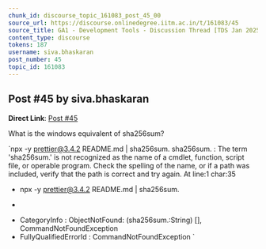 ```yaml
---
chunk_id: discourse_topic_161083_post_45_00
source_url: https://discourse.onlinedegree.iitm.ac.in/t/161083/45
source_title: GA1 - Development Tools - Discussion Thread [TDS Jan 2025]
content_type: discourse
tokens: 187
username: siva.bhaskaran
post_number: 45
topic_id: 161083
---
```


## Post #45 by siva.bhaskaran

**Direct Link**: [Post #45](https://discourse.onlinedegree.iitm.ac.in/t/161083/45)

What is the windows equivalent of sha256sum?

`npx -y prettier@3.4.2 README.md | sha256sum.
sha256sum. : The term 'sha256sum.' is not recognized as the name of a cmdlet, function, script file, or operable program. Check the spelling of the name, or if a path was included, verify that the path is correct 
and try again.
At line:1 char:35
+ npx -y prettier@3.4.2 README.md | sha256sum.
+ ~~~~~~~~~~
 + CategoryInfo : ObjectNotFound: (sha256sum.:String) [], CommandNotFoundException
 + FullyQualifiedErrorId : CommandNotFoundException
`
